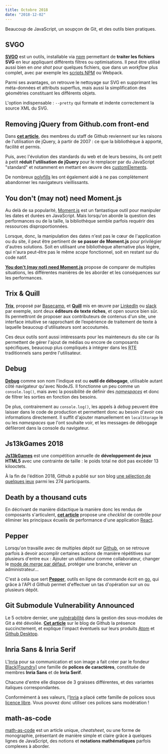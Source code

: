 ```yaml
---
title: Octobre 2018
date: "2018-12-02"
---
```


Beaucoup de JavaScript, un soupçon de Git, et des outils bien pratiques.

## SVGO

**[SVGO][]** est un outils, installable via [npm][] permettant de
**traiter les fichiers SVG** en leur appliquant différents filtres ou
optimisations. Il peut être utilisé aussi bien en *one shot* pour
quelques fichiers, que dans un *workflow* plus complet, avec par
exemple les [scripts NPM][] ou Webpack.

Parmi ses avantages, on retrouve le nettoyage sur SVG en supprimant
les méta-données et attributs superflus, mais aussi la
simplification des géométries constituant les différents objets.

L'option indispensable : `--pretty` qui formate et indente
correctement la source XML du SVG.

[SVGO]: https://github.com/svg/svgo
[npm]: https://www.npmjs.com/package/svgo
[scripts NPM]: https://docs.npmjs.com/cli/run-script

## Removing jQuery from Github.com front-end

Dans **[cet article][github jquery]**, des membres du staff de Github
reviennent sur les raisons de l'utilisation de jQuery, à partir de
2007&nbsp;: ce que la bibliothèque à apporté, facilité et permis.

Puis, avec l'évolution des standards du web et de leurs besoins, ils ont
petit à petit **réduit l'utilisation de jQuery** pour le remplacer par
du JavaScript "standard" et notamment en mettant en œuvre des
[customElements][].

De nombreux [polyfills][] les ont également aidé à ne pas complètement
abandonner les navigateurs vieillissants.

[github jquery]: https://githubengineering.com/removing-jquery-from-github-frontend/
[customElements]: https://developer.mozilla.org/fr/docs/Web/API/Window/customElements
[polyfills]: https://fr.wikipedia.org/wiki/Polyfill "prothèse d'émulation"

## You don't (may not) need Moment.js

Au delà de sa popularité, [Moment.js][] est un fantastique outil pour
manipuler les dates et durées en JavaScript. Mais lorsqu'on aborde la
question des performances ou de la taille, la bibliothèque semble
parfois requérir des ressources disproportionnées.

Lorsque, donc, la manipulation des dates n'est pas le cœur de
l'application ou du site, il peut être pertinent de **se passer de**
**Moment.js** pour privilégier d'autres solutions. Soit en utilisant une
bibliothèque alternative plus légère, qui n'aura peut-être pas le même
*scope* fonctionnel, soit en restant sur du code natif.

**[You don't (may not) need Moment.js][YDNM]** propose de comparer de
multiples situations, les différentes manières de les aborder et les
conséquences sur les performances.

[Moment.js]: https://momentjs.com/
[YDNM]: https://github.com/you-dont-need/You-Dont-Need-Momentjs

## Trix & Quill

**[Trix][]**, proposé par [Basecamp][], et **[Quill][]** mis en œuvre
par [LinkedIn][] ou [slack][] par exemple, sont deux
**éditeurs de texte riches**, et open source bien sûr. Ils permettront
de proposer aux contributeurs de contenus d'un site, une interface
intuitive se rapprochant de l’expérience de traitement de texte à
laquelle beaucoup d'utilisateurs sont accoutumés.

Ces deux outils sont aussi intéressants pour les mainteneurs du site
car ils permettent de gérer l'ajout de médias ou encore de composants
spécifiques, beaucoup plus compliqués à intégrer dans les
<abbr title="Rich-Text Editors, ou éditeurs de texte formaté">RTE</abbr>
traditionnels sans perdre l'utilisateur.

[Trix]: https://github.com/basecamp/trix
[Quill]: https://basecamp.com/
[Basecamp]: https://github.com/quilljs/quill/
[LinkedIn]: http://linkedin.com/
[slack]: https://slack.com/

## Debug

**[Debug][]** comme son nom l'indique est ou **outil de débogage**,
utilisable autant côté navigateur qu'avec NodeJS. Il fonctionne un peu
comme un `console.log()`, mais avec la possibilité de définir des
*<abbr title="espaces de nommage">namespaces</abbr>* et donc de filtrer
les sorties en fonction des besoins.

De plus, contrairement au `console.log()`, les appels à *debug* peuvent
être laisser dans le code de production et permettent donc au besoin
d'avoir ces informations directement. Il suffit d'ajouter manuellement
en `localStorage` le ou les *namespaces* que l'ont souhaite voir, et les
messages de débogage défileront dans la console du navigateur.

[Debug]: https://github.com/visionmedia/debug

## Js13kGames 2018

**[Js13kGames][]** est une compétition annuelle de
**développement de jeux HTML5** avec une contrainte de taille : le poids
total ne doit pas excéder 13 kilooctets.

À la fin de l'édition 2018, Github a publié sur son blog
[une sélection de quelques jeux][Github Js13k] parmi les 274
participants.

[Js13kGames]: http://js13kgames.com/
[Github Js13k]: https://blog.github.com/2018-10-05-js13kgames-highlights-2018/

## Death by a thousand cuts

En décrivant de manière didactique la manière donc les rendus de
composants s'articulent, **[cet article][Death by a thousand cuts]**
propose une *checklist* de contrôle pour éliminer les principaux écueils
de performance d'une application [React][].

[Death by a thousand cuts]: https://logrocket-blog.ghost.io/death-by-a-thousand-cuts-a-checklist-for-eliminating-common-react-performance-issues/ "Death by a thousand cuts - a checklist for eliminating common React performance issues"
[React]: https://reactjs.org/

## Pepper

Lorsqu'on travaille avec de multiples dépôt sur [Github][], on se
retrouve parfois à devoir accomplir certaines actions de manière
répétitives sur plusieurs d'entre eux : Ajouter un utilisateur comme
collaborateur, changer le
[mode de *merge* par défaut](https://help.github.com/articles/about-pull-request-merges/),
protéger une branche, enlever un administrateur…

C'est à cela que sert **[Pepper][]**, outils en ligne de commande écrit
en [go][], qui grâce à l'API d Github permet d'effectuer un tas
d'opération sur un ou plusieurs dépôt.

[Github]: https://github.com
[Pepper]: https://github.com/genuinetools/pepper/
[go]: https://golang.org/

## Git Submodule Vulnerability Announced

Le 5 octobre dernier, une [vulnérabilité][Git CVE] dans la gestion des
sous-modules de Git a été dévoilée.
**[Cet article][Git Submodule Vulnerability Announced]** sur le blog de
Github la présence succinctement, et explique l'impact éventuels sur
leurs produits [Atom][] et [Github Desktop][].

[Git CVE]: https://nvd.nist.gov/vuln/detail/CVE-2018-17456 "CVE-2018-17456"
[Git Submodule Vulnerability Announced]: https://blog.github.com/2018-10-05-git-submodule-vulnerability/
[Atom]: https://atom.io/
[Github Desktop]: https://desktop.github.com/

## Inria Sans & Inria Serif

L'<abbr title="Institut national de recherche en informatique et en automatique">Inria</abbr>
pour sa communication et son image a fait créer par le fondeur
[Black&#91;Foundry&#93;][BlackFoundry] une famille de
**polices de caractères**, constituée de membres  **Inria Sans** et de
**Inria Serif**.

Chacune d'entre elle dispose de 3 graisses différentes, et des variantes
italiques correspondantes.

Conformément à ses valeurs, l'[Inria][] a placé cette famille de polices
sous [licence libre][Licence SIL].  Vous pouvez donc utiliser ces
polices sans modération !

[BlackFoundry]: https://black-foundry.com/ "Black Foundry"
[Inria]: https://www.inria.fr/ "Institut national de recherche en informatique et en automatique"
[Licence SIL]: https://github.com/BlackFoundry/InriaFonts/blob/master/LICENSE.txt

## math-as-code

[math-as-code][] est un article unique, *cheatsheet*, ou une forme de
monographie, présentant de manière simple et claire grâce à quelques
lignes de JavaScript, des notions et **notations mathématiques** parfois
complexes à aborder.

[math-as-code]: https://github.com/Jam3/math-as-code

















